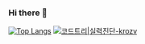 ### Hi there 👋

[![Top Langs](https://github-readme-stats.vercel.app/api/top-langs/?username=krozv&hide=python&langs_count=10)](https://github.com/anuraghazra/github-readme-stats)
[![코드트리|실력진단-krozv](https://banner.codetree.ai/v1/banner/krozv)](https://www.codetree.ai/profiles/krozv)
<!--
**krozv/krozv** is a ✨ _special_ ✨ repository because its `README.md` (this file) appears on your GitHub profile.

Here are some ideas to get you started:

- 🔭 I’m currently working on ...
- 🌱 I’m currently learning ...
- 👯 I’m looking to collaborate on ...
- 🤔 I’m looking for help with ...
- 💬 Ask me about ...
- 📫 How to reach me: ...
- 😄 Pronouns: ...
- ⚡ Fun fact: ...
-->
